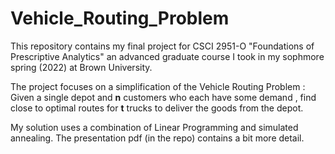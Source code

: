 # Vehicle_Routing_Problem

This repository contains my final project for CSCI 2951-O "Foundations of Prescriptive Analytics" an advanced graduate course I took in my sophmore spring (2022)
at Brown University.

The project focuses on a simplification of the Vehicle Routing Problem : Given a single depot and **n** customers who each have some demand , find close to optimal 
routes for **t** trucks to deliver the goods from the depot.

My solution uses a combination of Linear Programming and simulated annealing. The presentation pdf (in the repo) contains a bit more detail.
